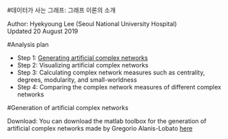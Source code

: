 #데이터가 사는 그래프: 그래프 이론의 소개   

Author: Hyekyoung Lee (Seoul National University Hospital) <br/>
Updated 20 August 2019 <br/>

#Analysis plan 

<ul> 
  <li> Step 1: <a href="#Generation of artificial complex networks">Generating artificial complex networks</a> </li> 
  <li> Step 2: Visualizing artificial complex networks </li> 
  <li> Step 3: Calculating complex network measures such as centrality, degrees, modularity, and small-worldness </li> 
  <li> Step 4: Comparing the complex network measures of different complex networks </li> 
</ul> 
  
    

#Generation of artificial complex networks 

Download: You can download the matlab toolbox for the generation of artificial complex networks 
made by Gregorio Alanis-Lobato <a href="https://se.mathworks.com/matlabcentral/fileexchange/45734-cnm">here</a>  <br/>






  
